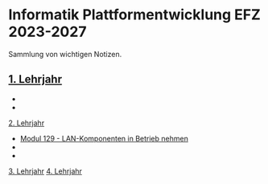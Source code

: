 # Informatik Plattformentwicklung EFZ 2023-2027
Sammlung von wichtigen Notizen. 

[1. Lehrjahr](./Lehrjahr_1/)
- 
- 
- 
[2. Lehrjahr](./Lehrjahr_2/)
- [Modul 129 - LAN-Komponenten in Betrieb nehmen](./Lehrjahr_2/Modul_129_LAN_Komponenten/)
- 
- 
[3. Lehrjahr](./Lehrjahr_3/)
[4. Lehrjahr](./Lehrjahr_4/)